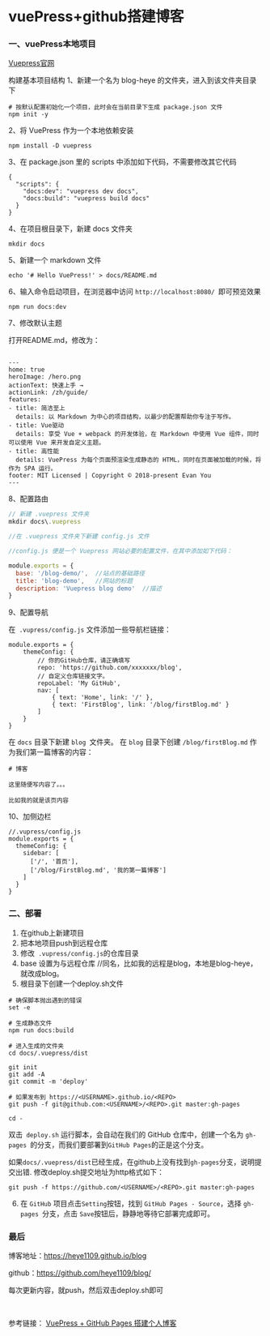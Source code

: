 # vuePress+github搭建博客

### 一、vuePress本地项目
[Vuepress官网](https://vuepress.vuejs.org/zh/)


构建基本项目结构
1、新建一个名为 blog-heye 的文件夹，进入到该文件夹目录下
```
# 按默认配置初始化一个项目，此时会在当前目录下生成 package.json 文件
npm init -y
```

2、将 VuePress 作为一个本地依赖安装
```
npm install -D vuepress
```

3、在 package.json 里的 scripts 中添加如下代码，不需要修改其它代码
```
{
  "scripts": {
    "docs:dev": "vuepress dev docs",
    "docs:build": "vuepress build docs"
  }
}
```

4、在项目根目录下，新建 docs 文件夹
```
mkdir docs
```



5、新建一个 markdown 文件

```
echo '# Hello VuePress!' > docs/README.md
```


6、输入命令启动项目，在浏览器中访问 `http://localhost:8080/ `即可预览效果

```
npm run docs:dev
```

7、修改默认主题

打开README.md，修改为：

```

---
home: true
heroImage: /hero.png        
actionText: 快速上手 →
actionLink: /zh/guide/
features:
- title: 简洁至上
  details: 以 Markdown 为中心的项目结构，以最少的配置帮助你专注于写作。
- title: Vue驱动
  details: 享受 Vue + webpack 的开发体验，在 Markdown 中使用 Vue 组件，同时可以使用 Vue 来开发自定义主题。
- title: 高性能
  details: VuePress 为每个页面预渲染生成静态的 HTML，同时在页面被加载的时候，将作为 SPA 运行。
footer: MIT Licensed | Copyright © 2018-present Evan You
---
```

8、配置路由
```js
// 新建 .vuepress 文件夹
mkdir docs\.vuepress

//在 .vuepress 文件夹下新建 config.js 文件

//config.js 便是一个 Vuepress 网站必要的配置文件，在其中添加如下代码：

module.exports = {
  base: '/blog-demo/',  //站点的基础路径
  title: 'blog-demo',   //网站的标题
  description: 'Vuepress blog demo'  //描述
}

```

9、配置导航

在` .vupress/config.js` 文件添加一些导航栏链接：
```
module.exports = {
    themeConfig: {
        // 你的GitHub仓库，请正确填写
        repo: 'https://github.com/xxxxxxx/blog',
        // 自定义仓库链接文字。
        repoLabel: 'My GitHub',
        nav: [
            { text: 'Home', link: '/' },
            { text: 'FirstBlog', link: '/blog/firstBlog.md' }
        ]
    }
}
```
在 `docs` 目录下新建 `blog `文件夹。
在 `blog` 目录下创建 `/blog/firstBlog.md` 作为我们第一篇博客的内容：
```
# 博客

这里随便写内容了。。。

比如我的就是该页内容
```

10、加侧边栏
```
//.vupress/config.js
module.exports = {
  themeConfig: {
    sidebar: [
      ['/', '首页'],
      ['/blog/FirstBlog.md', '我的第一篇博客']
    ]
  }
}
```

### 二、部署
1. 在github上新建项目
2. 把本地项目push到远程仓库
3. 修改` .vupress/config.js`的仓库目录
4. base 设置为与远程仓库 /<REPO>/同名，比如我的远程是blog，本地是blog-heye，就改成blog。
5. 根目录下创建一个deploy.sh文件

```
# 确保脚本抛出遇到的错误
set -e

# 生成静态文件
npm run docs:build

# 进入生成的文件夹
cd docs/.vuepress/dist

git init
git add -A
git commit -m 'deploy'

# 如果发布到 https://<USERNAME>.github.io/<REPO>
git push -f git@github.com:<USERNAME>/<REPO>.git master:gh-pages

cd -
```
双击` deploy.sh` 运行脚本，会自动在我们的 GitHub 仓库中，创建一个名为 `gh-pages `的分支，而我们要部署到` GitHub Pages `的正是这个分支。

如果`docs/.vuepress/dist`已经生成，在github上没有找到`gh-pages`分支，说明提交出错.
修改deploy.sh提交地址为http格式如下：
```$xslt
git push -f https://github.com/<USERNAME>/<REPO>.git master:gh-pages

```

6. 在 `GitHub` 项目点击` Setting `按钮，找到 `GitHub Pages - Source`，选择 `gh-pages `分支，点击 `Save`按钮后，静静地等待它部署完成即可。


### 最后

博客地址：https://heye1109.github.io/blog

github：https://github.com/heye1109/blog/

每次更新内容，就push，然后双击deploy.sh即可

<br/>

参考链接：
[VuePress + GitHub Pages 搭建个人博客](https://www.jianshu.com/p/6e8c608f24c8)
